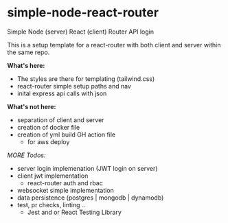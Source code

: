 # simple-node-react-router
Simple Node (server) React (client) Router API login

This is a setup template for a react-router with both client and server within the same repo.

**What's here:**
 - The styles are there for templating (tailwind.css)
 - react-router simple setup paths and nav
 - inital express api calls with json

**What's not here:**
 - separation of client and server
 - creation of docker file
 - creation of yml build GH action file 
   - for aws deploy

*MORE Todos:*
 - server login implemenation (JWT login on server)
 - client jwt implementation
   - react-router auth and rbac
 - websocket simple implementation
 - data persistence (postgres | mongodb | dynamodb)
 - test, pr checks, linting ..
   - Jest and or React Testing Library

